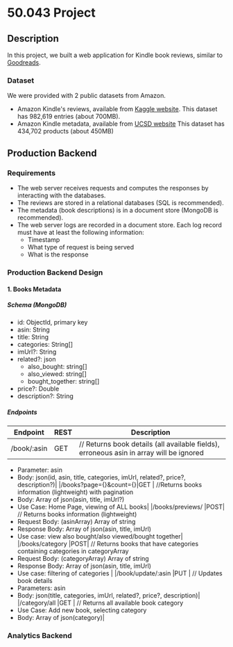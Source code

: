 # 50.043 Project

## Description
In this project, we built a web application for Kindle book reviews, similar to [Goodreads](https://goodreads.com).

### Dataset
We were provided with 2 public datasets from Amazon.
+ Amazon Kindle's reviews, available from [Kaggle website](https://www.kaggle.com/bharadwaj6/kindle-reviews). 
This dataset has 982,619 entries (about 700MB).
+ Amazon Kindle metadata, available from [UCSD website](http://jmcauley.ucsd.edu/data/amazon/)
This dataset has 434,702 products (about 450MB)


## Production Backend
### Requirements
* The web server receives requests and computes the responses by interacting with the databases. 
* The reviews are stored in a relational databases (SQL is recommended). 
* The metadata (book descriptions) is in a document store (MongoDB is recommended). 
* The web server logs are recorded in a document store. Each log record must have at least the following
information:
  + Timestamp
  + What type of request is being served
  + What is the response

### Production Backend Design
#### 1. Books Metadata
##### Schema (MongoDB)
* id: ObjectId, primary key
* asin: String
* title: String
* categories: String[]
* imUrl?: String
* related?: json
  + also_bought: string[]
  + also_viewed: string[]
  + bought_together: string[] 
* price?: Double
* description?: String

##### Endpoints
|Endpoint               |REST|Description|
|-----------------------|----|-----------|
|/book/:asin|GET | // Returns book details (all available fields), erroneous asin in array will be ignored
* Parameter: asin
* Body: json(id, asin, title, categories, imUrl, related?, price?, description?)|
|/books?page={}&count={}|GET | //Returns books information (lightweight) with pagination
* Body: Array of json(asin, title, imUrl?)
* Use Case: Home Page, viewing of ALL books|
|/books/previews/       |POST| // Returns books information (lightweight)
* Request Body: (asinArray) Array of string
* Response Body: Array of json(asin, title, imUrl)
* Use case: view also bought/also viewed/bought together|
|/books/category        |POST| // Returns books that have categories containing categories in categoryArray
* Request Body: (categoryArray) Array of string
* Response Body: Array of json(asin, title, imUrl)
* Use case: filtering of categories |
|/book/update/:asin     |PUT | // Updates book details
* Parameters: asin
* Body: json(title, categories, imUrl, related?, price?, description)|
|/category/all          |GET | // Returns all available book category
* Use Case: Add new book, selecting category
* Body: Array of json(category)|





### Analytics Backend
